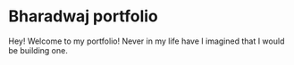 # Bharadwaj portfolio

Hey! Welcome to my portfolio! Never in my life have I imagined that I would be building one.